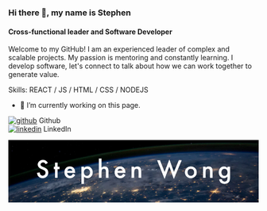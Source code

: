 ### Hi there 👋, my name is Stephen
#### Cross-functional leader and Software Developer
Welcome to my GitHub! I am an experienced leader of complex and scalable projects. My passion is mentoring and constantly learning. I develop software, let's connect to talk about how we can work together to generate value.

Skills: REACT / JS / HTML / CSS / NODEJS 

- 🔭 I’m currently working on this page. 

[<img src='https://cdn.jsdelivr.net/npm/simple-icons@3.0.1/icons/github.svg' alt='github' height='20'>](https://github.com/wongstephen) Github   
[<img src='https://cdn.jsdelivr.net/npm/simple-icons@3.0.1/icons/linkedin.svg' alt='linkedin' height='20'>](https://www.linkedin.com/in/wongs/) LinkedIn

<img src="git_hero.jpg">
